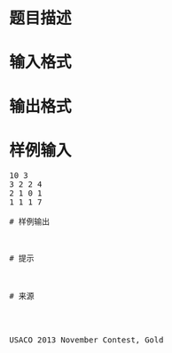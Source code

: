 

# 题目描述



# 输入格式



# 输出格式



# 样例输入


<pre>10 3
3 2 2 4
2 1 0 1
1 1 1 7

# 样例输出


<pre>
# 提示



# 来源


<p>
USACO 2013 November Contest, Gold
</p>

